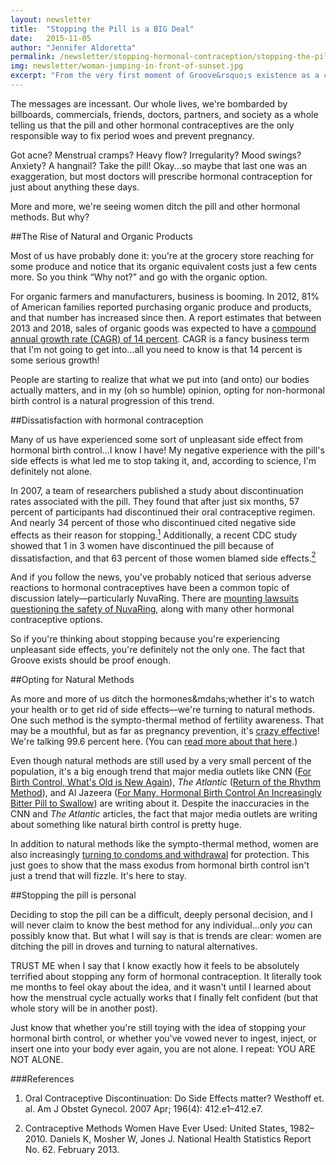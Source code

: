 ```yaml
---
layout: newsletter
title:  "Stopping the Pill is a BIG Deal"
date:   2015-11-05
author: "Jennifer Aldoretta"
permalink: /newsletter/stopping-hormonal-contraception/stopping-the-pill-is-a-big-deal/
img: newsletter/woman-jumping-in-front-of-sunset.jpg
excerpt: "From the very first moment of Groove&rsquo;s existence as a company, making a positive impact has been extremely important to me ..."
---
```


The messages are incessant. Our whole lives, we're bombarded by billboards, commercials, friends, doctors, partners, and society as a whole telling us that the pill and other hormonal contraceptives are the only responsible way to fix period woes and prevent pregnancy. 

Got acne? Menstrual cramps? Heavy flow? Irregularity? Mood swings? Anxiety? A hangnail? Take the pill! Okay...so maybe that last one was an exaggeration, but most doctors will prescribe hormonal contraception for just about anything these days.

More and more, we're seeing women ditch the pill and other hormonal methods. But why?

##The Rise of Natural and Organic Products

Most of us have probably done it: you're at the grocery store reaching for some produce and notice that its organic equivalent costs just a few cents more. So you think “Why not?” and go with the organic option.

For organic farmers and manufacturers, business is booming. In 2012, 81% of American families reported purchasing organic produce and products, and that number has increased since then. A report estimates that between 2013 and 2018, sales of organic goods was expected to have a <a class="text-link" target="_blank" href="http://www.foodnavigator-usa.com/Markets/US-organic-food-market-to-grow-14-from-2013-18">compound annual growth rate (CAGR) of 14 percent</a>. CAGR is a fancy business term that I'm not going to get into...all you need to know is that 14 percent is some serious growth! 

People are starting to realize that what we put into (and onto) our bodies actually matters, and in my (oh so humble) opinion, opting for non-hormonal birth control is a natural progression of this trend. 

##Dissatisfaction with hormonal contraception

Many of us have experienced some sort of unpleasant side effect from hormonal birth control...I know I have! My negative experience with the pill's side effects is what led me to stop taking it, and, according to science, I'm definitely not alone.

In 2007, a team of researchers published a study about discontinuation rates associated with the pill. They found that after just six months, 57 percent of participants had discontinued their oral contraceptive regimen. And nearly 34 percent of those who discontinued cited negative side effects as their reason for stopping.<a class="text-link" href="#references"><sup>1</sup></a> Additionally, a recent CDC study showed that 1 in 3 women have discontinued the pill because of dissatisfaction, and that 63 percent of those women blamed side effects.<a class="text-link" href="#references"><sup>2</sup></a>

And if you follow the news, you've probably noticed that serious adverse reactions to hormonal contraceptives have been a common topic of discussion lately&mdash;particularly NuvaRing. There are <a class="text-link" target="_blank" href="http://www.npr.org/sections/health-shots/2014/02/09/273145327/nuvaring-contraceptive-settlement-leaves-women-weighing-risks">mounting lawsuits questioning the safety of NuvaRing</a>, along with many other hormonal contraceptive options.

So if you're thinking about stopping because you're experiencing unpleasant side effects, you're definitely not the only one. The fact that Groove exists should be proof enough.

##Opting for Natural Methods

As more and more of us ditch the hormones&mdahs;whether it's to watch your health or to get rid of side effects&mdash;we're turning to natural methods. One such method is the sympto-thermal method of fertility awareness. That may be a mouthful, but as far as pregnancy prevention, it's <a class="text-link" target="_blank" href="http://humrep.oxfordjournals.org/content/22/5/1310.long">crazy effective</a>! We're talking 99.6 percent here. (You can <a class="text-link" target="_blank" href="http://www.readytogroove.com/blog/2015/01/16/the-sympto-thermal-method-of-fertility-awareness-an-overview/">read more about that here</a>.)

Even though natural methods are still used by a very small percent of the population, it's a big enough trend that major media outlets like CNN (<a class="text-link" target="_blank" href="http://www.cnn.com/2015/01/08/health/fertility-awareness-methods/">For Birth Control, What's Old is New Again</a>), *The Atlantic* (<a class="text-link" target="_blank" href="http://www.theatlantic.com/health/archive/2014/12/return-of-the-rhythm-method/383545/">Return of the Rhythm Method</a>), and Al Jazeera (<a class="text-link" target="_blank" href="http://america.aljazeera.com/articles/2014/4/1/contraception-birthcontrolfertilitypill.html">For Many, Hormonal Birth Control An Increasingly Bitter Pill to Swallow</a>) are writing about it. Despite the inaccuracies in the CNN and *The Atlantic* articles, the fact that major media outlets are writing about something like natural birth control is pretty huge. 

In addition to natural methods like the sympto-thermal method, women are also increasingly <a class="text-link" target="_blank" href="http://america.aljazeera.com/articles/2014/4/1/contraception-birthcontrolfertilitypill.html">turning to condoms and withdrawal</a> for protection. This just goes to show that the mass exodus from hormonal birth control isn't just a trend that will fizzle. It's here to stay.

##Stopping the pill is personal

Deciding to stop the pill can be a difficult, deeply personal decision, and I will never claim to know the best method for any individual...only *you* can possibly know that. But what I will say is that is trends are clear: women are ditching the pill in droves and turning to natural alternatives.

TRUST ME when I say that I know exactly how it feels to be absolutely terrified about stopping any form of hormonal contraception. It literally took me months to feel okay about the idea, and it wasn't until I learned about how the menstrual cycle actually works that I finally felt confident (but that whole story will be in another post). 

Just know that whether you're still toying with the idea of stopping your hormonal birth control, or whether you've vowed never to ingest, inject, or insert one into your body ever again, you are not alone. I repeat: YOU ARE NOT ALONE.

###<a name="references">References</a>

1. Oral Contraceptive Discontinuation: Do Side Effects matter? Westhoff et. al. Am J Obstet Gynecol. 2007 Apr; 196(4): 412.e1–412.e7. 

2. Contraceptive Methods Women Have Ever Used: United States, 1982–2010. Daniels K, Mosher W, Jones J. National Health Statistics Report No. 62. February 2013.